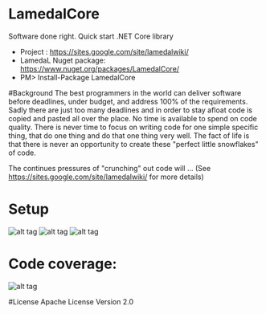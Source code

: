 # LamedalCore
Software done right. Quick start .NET Core library

* Project : https://sites.google.com/site/lamedalwiki/
* LamedaL Nuget package: https://www.nuget.org/packages/LamedalCore/
* PM> Install-Package LamedalCore

#Background
The best programmers in the world can deliver software before deadlines, under budget, and address 100% of the requirements. Sadly there are just too many deadlines and in order to stay afloat code is copied and pasted all over the place. No time is available to spend on code quality. There is never time to focus on writing code for one simple specific thing, that do one thing and do that one thing very well. The fact of life is that there is never an opportunity to create these "perfect little snowflakes" of code. 

The continues pressures of "crunching" out code will ... (See https://sites.google.com/site/lamedalwiki/ for more details)

# Setup
![alt tag](https://github.com/perezLamed/LamedalCore/blob/master/pics/Setup1.png)
![alt tag](https://github.com/perezLamed/LamedalCore/blob/master/pics/Setup2.png)
![alt tag](https://github.com/perezLamed/LamedalCore/blob/master/pics/Setup3.png)

# Code coverage: 
![alt tag](https://github.com/perezLamed/LamedalCore/blob/master/pics/Coverage.png)

#License
Apache License Version 2.0

